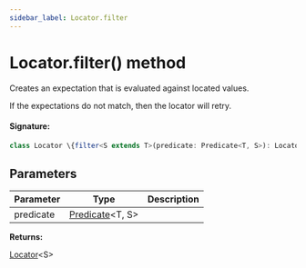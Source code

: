 ```yaml
---
sidebar_label: Locator.filter
---
```


# Locator.filter() method

Creates an expectation that is evaluated against located values.

If the expectations do not match, then the locator will retry.

#### Signature:

```typescript
class Locator \{filter<S extends T>(predicate: Predicate<T, S>): Locator<S>;\}
```

## Parameters

| Parameter | Type                                              | Description |
| --------- | ------------------------------------------------- | ----------- |
| predicate | [Predicate](./puppeteer.predicate.md)&lt;T, S&gt; |             |

**Returns:**

[Locator](./puppeteer.locator.md)&lt;S&gt;
